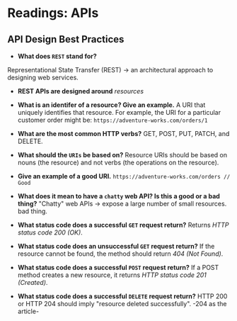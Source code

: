 # Readings: APIs

## API Design Best Practices
<!-- https://docs.microsoft.com/en-us/azure/architecture/best-practices/api-design -->

- **What does `REST` stand for?**

Representational State Transfer (REST) -> an architectural approach to designing web services.

- **REST APIs are designed around** _resources_

- **What is an identifer of a resource? Give an example.**
A URI that uniquely identifies that resource. For example, the URI for a particular customer order might be:
`https://adventure-works.com/orders/1`

- **What are the most common HTTP verbs?**
GET, POST, PUT, PATCH, and DELETE.

- **What should the `URIs` be based on?**
Resource URIs should be based on nouns (the resource) and not verbs (the operations on the resource).

- **Give an example of a good URI.**
`https://adventure-works.com/orders // Good`

- **What does it mean to have a `chatty` web API? Is this a good or a bad thing?**
 "Chatty" web APIs -> expose a large number of small resources.
 bad thing.

- **What status code does a successful `GET` request return?**
Returns *HTTP status code 200 (OK)*.

- **What status code does an unsuccessful `GET` request return?**
If the resource cannot be found, the method should return *404 (Not Found)*.

- **What status code does a successful `POST` request return?**
If a POST method creates a new resource, it returns *HTTP status code 201 (Created)*.

- **What status code does a successful `DELETE` request return?**
 HTTP 200 or HTTP 204 should imply "resource deleted successfully".
-204 as the article-
<!-- ---
Bookmark/Skim
https://regexr.com/
## RegExr 
How would you match your name using RegEx?

https://medium.com/factory-mind/regex-tutorial-a-simple-cheatsheet-by-examples-649dc1c3f285

https://regex101.com/ -->